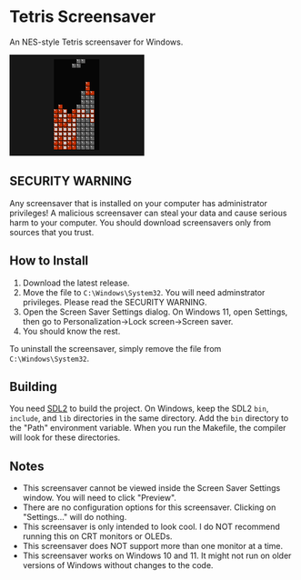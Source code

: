 # Tetris Screensaver
An NES-style Tetris screensaver for Windows.

![](img.png)

## SECURITY WARNING
Any screensaver that is installed on your computer has administrator privileges! A malicious screensaver can steal your data and cause serious harm to your computer. You should download screensavers only from sources that you trust.

## How to Install
1. Download the latest release.
2. Move the file to `C:\Windows\System32`. You will need adminstrator privileges. Please read the SECURITY WARNING.
3. Open the Screen Saver Settings dialog. On Windows 11, open Settings, then go to Personalization->Lock screen->Screen saver.
4. You should know the rest.

To uninstall the screensaver, simply remove the file from `C:\Windows\System32`.

## Building
You need [SDL2](https://www.libsdl.org/) to build the project. On Windows, keep the SDL2 `bin`, `include`, and `lib` directories in the same directory. Add the `bin` directory to the "Path" environment variable. When you run the Makefile, the compiler will look for these directories.

## Notes
- This screensaver cannot be viewed inside the Screen Saver Settings window. You will need to click "Preview".
- There are no configuration options for this screensaver. Clicking on "Settings..." will do nothing.
- This screensaver is only intended to look cool. I do NOT recommend running this on CRT monitors or OLEDs.
- This screensaver does NOT support more than one monitor at a time.
- This screensaver works on Windows 10 and 11. It might not run on older versions of Windows without changes to the code.
